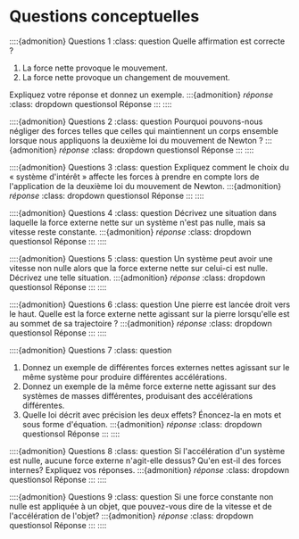 # Questions conceptuelles

::::{admonition} Questions 1
:class: question
Quelle affirmation est correcte ?
1. La force nette provoque le mouvement.
2. La force nette provoque un changement de mouvement.

Expliquez votre réponse et donnez un exemple.
:::{admonition} *réponse*
:class: dropdown questionsol
Réponse
:::
::::

::::{admonition} Questions 2
:class: question
Pourquoi pouvons-nous négliger des forces telles que celles qui maintiennent un corps ensemble lorsque nous appliquons la deuxième loi du mouvement de Newton ?
:::{admonition} *réponse*
:class: dropdown questionsol
Réponse
:::
::::

::::{admonition} Questions 3
:class: question
Expliquez comment le choix du « système d'intérêt » affecte les forces à prendre en compte lors de l'application de la deuxième loi du mouvement de Newton.
:::{admonition} *réponse*
:class: dropdown questionsol
Réponse
:::
::::

::::{admonition} Questions 4
:class: question
Décrivez une situation dans laquelle la force externe nette sur un système n'est pas nulle, mais sa vitesse reste constante.
:::{admonition} *réponse*
:class: dropdown questionsol
Réponse
:::
::::

::::{admonition} Questions 5
:class: question
Un système peut avoir une vitesse non nulle alors que la force externe nette sur celui-ci est nulle. Décrivez une telle situation.
:::{admonition} *réponse*
:class: dropdown questionsol
Réponse
:::
::::

::::{admonition} Questions 6
:class: question
Une pierre est lancée droit vers le haut. Quelle est la force externe nette agissant sur la pierre lorsqu'elle est au sommet de sa trajectoire ?
:::{admonition} *réponse*
:class: dropdown questionsol
Réponse
:::
::::

::::{admonition} Questions 7
:class: question
1. Donnez un exemple de différentes forces externes nettes agissant sur le même système pour produire différentes accélérations.
2. Donnez un exemple de la même force externe nette agissant sur des systèmes de masses différentes, produisant des accélérations différentes.
3. Quelle loi décrit avec précision les deux effets? Énoncez-la en mots et sous forme d'équation.
:::{admonition} *réponse*
:class: dropdown questionsol
Réponse
:::
::::

::::{admonition} Questions 8
:class: question
Si l'accélération d'un système est nulle, aucune force externe n'agit-elle dessus? Qu'en est-il des forces internes? Expliquez vos réponses.
:::{admonition} *réponse*
:class: dropdown questionsol
Réponse
:::
::::

::::{admonition} Questions 9
:class: question
Si une force constante non nulle est appliquée à un objet, que pouvez-vous dire de la vitesse et de l'accélération de l'objet?
:::{admonition} *réponse*
:class: dropdown questionsol
Réponse
:::
::::

